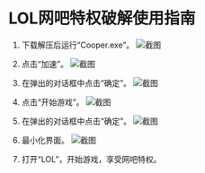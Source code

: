# LOL网吧特权破解使用指南
1. 下载解压后运行“Cooper.exe”。
   ![截图](https://s2.ax1x.com/2019/02/10/kU3LGD.png)

2. 点击“加速”。
  ![截图](https://s2.ax1x.com/2019/02/10/kU3xsA.png)

3. 在弹出的对话框中点击“确定”。
  ![截图](https://s2.ax1x.com/2019/02/10/kU3vMd.png)

4. 点击“开始游戏”。
  ![截图](https://s2.ax1x.com/2019/02/10/kU3zqI.png)

5. 在弹出的对话框中点击“确定”。
  ![截图](https://s2.ax1x.com/2019/02/10/kU3XxH.png)

6. 最小化界面。
  ![截图](https://s2.ax1x.com/2019/02/10/kU8pZt.png)

7. 打开“LOL”，开始游戏，享受网吧特权。
